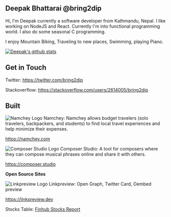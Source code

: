 ## Deepak Bhattarai @bring2dip

Hi, I'm Deepak currently a software developer from Kathmandu, Nepal. I like working on NodeJS and React. Currently I'm into functional programming world. I also do some seasonal C programming.

I enjoy Mountain Biking, Traveling to new places, Swimming, playing Piano.

[![Deepak's github stats](https://github-readme-stats.vercel.app/api?username=bring2dip&count_private=true&show_icons=true)](https://github.com/bring2dip)


## Get in Touch
Twitter: https://twitter.com/bring2dip

Stackoverflow: https://stackoverflow.com/users/2614005/bring2dip

## Built

![Namchey Logo](https://assets.namchey.group/production/assets/images/favicon.3d5a43536612c44b4bc39eda2f2f59a4.ico) Namchey: Namchey allows budget travelers (solo travelers, backpackers, and students) to find local travel experiences and help minimize their expenses.

https://namchey.com

![Composer Studio Logo](https://composer-studio-test.s3.eu-central-1.amazonaws.com/favicon.ico) Composer Studio: A tool for composers where they can compose musical phrases online and share it with others.

https://composer.studio

**Open Source Sites**

![Linkpreview Logo](https://linkpreview.dev/assets/images/favicon.ac8e61eea45af5c9139f220d43565596.ico) Linkpreview: Open Graph, Twitter Card, Oembed preview

https://linkpreview.dev

Stocks Table: [Finhub Stocks Report](https://bring2dip.github.io/stocks/)

<!--
**bring2dip/bring2dip** is a ✨ _special_ ✨ repository because its `README.md` (this file) appears on your GitHub profile.

Here are some ideas to get you started:

- 🔭 I’m currently working on ...
- 🌱 I’m currently learning ...
- 👯 I’m looking to collaborate on ...
- 🤔 I’m looking for help with ...
- 💬 Ask me about ...
- 📫 How to reach me: ...
- 😄 Pronouns: ...
- ⚡ Fun fact: ...
-->
